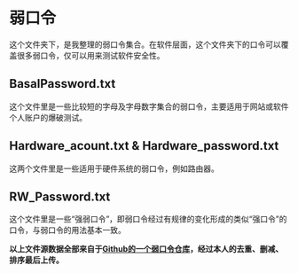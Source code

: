 # 弱口令  
这个文件夹下，是我整理的弱口令集合。在软件层面，这个文件夹下的口令可以覆盖很多弱口令，仅可以用来测试软件安全性。  

## BasalPassword.txt  
这个文件里是一些比较短的字母及字母数字集合的弱口令，主要适用于网站或软件个人账户的爆破测试。  

## Hardware_acount.txt & Hardware_password.txt  
这两个文件里是一些适用于硬件系统的弱口令，例如路由器。  

## RW_Password.txt  
这个文件里是一些“强弱口令”，即弱口令经过有规律的变化形成的类似“强口令”的口令，与弱口令的用法基本一致。  

**以上文件源数据全部来自于[Github的一个弱口令仓库](https://github.com/TheKingOfDuck/fuzzDicts/ "仓库链接")，经过本人的去重、删减、排序最后上传。**